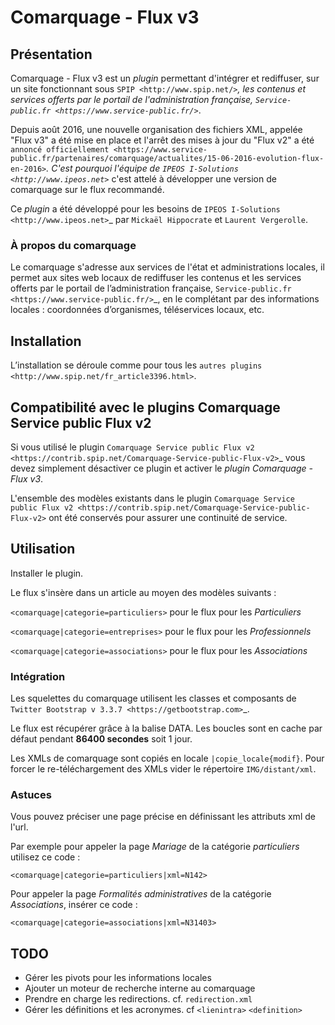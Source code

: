 # Comarquage - Flux v3

## Présentation

Comarquage - Flux v3 est  un *plugin* permettant d'intégrer et rediffuser,
sur un site fonctionnant sous `SPIP <http://www.spip.net/>`_, les contenus et
services offerts par le portail de l'administration française,
`Service-public.fr <https://www.service-public.fr/>`_.

Depuis août 2016, une nouvelle organisation des fichiers XML, appelée
"Flux v3" a été mise en place et l'arrêt des mises à jour du "Flux v2" a été
`annoncé officiellement <https://www.service-public.fr/partenaires/comarquage/actualites/15-06-2016-evolution-flux-en-2016>`_.
C'est pourquoi l'équipe de `IPEOS I-Solutions <http://www.ipeos.net>`_ c'est
attelé à développer une version de comarquage sur le flux recommandé.

Ce *plugin* a été développé pour les besoins de `IPEOS I-Solutions
<http://www.ipeos.net>`_ par `Mickaël Hippocrate` et `Laurent Vergerolle`.

### À propos du comarquage

Le comarquage s'adresse aux services de l'état et administrations locales, il
permet aux sites web locaux de rediffuser les contenus et les services offerts
par le portail de l’administration française, `Service-public.fr <https://www.service-public.fr/>`_, en le complétant par des informations
locales : coordonnées d’organismes, téléservices locaux, etc.

## Installation

L’installation se déroule comme pour tous les `autres plugins
<http://www.spip.net/fr_article3396.html>`.

## Compatibilité avec le plugins Comarquage Service public Flux v2

Si vous utilisé le plugin `Comarquage Service public Flux v2
<https://contrib.spip.net/Comarquage-Service-public-Flux-v2>`_ vous devez
simplement désactiver ce plugin et activer le *plugin Comarquage - Flux v3*.

L'ensemble des modèles existants dans le plugin
`Comarquage Service public Flux v2
<https://contrib.spip.net/Comarquage-Service-public-Flux-v2>` ont été conservés
pour assurer une continuité de service.

## Utilisation

Installer le plugin.

Le flux s'insère dans un article au moyen des modèles suivants :

`<comarquage|categorie=particuliers>` pour le flux pour les *Particuliers*

`<comarquage|categorie=entreprises>` pour le flux pour les *Professionnels*

`<comarquage|categorie=associations>` pour le flux pour les *Associations*

### Intégration

Les squelettes du comarquage utilisent les classes et composants de
`Twitter Bootstrap v 3.3.7 <https://getbootstrap.com>`_.

Le flux est récupérer grâce à la balise DATA. Les boucles sont en cache
par défaut pendant **86400 secondes** soit 1 jour. 

Les XMLs de comarquage sont copiés en locale `|copie_locale{modif}`. Pour
forcer le re-téléchargement des XMLs vider le répertoire `IMG/distant/xml`.

### Astuces

Vous pouvez préciser une page précise en définissant les attributs xml de l'url.

Par exemple pour appeler la page *Mariage* de la catégorie *particuliers*
utilisez ce code :

`<comarquage|categorie=particuliers|xml=N142>`

Pour appeler la page *Formalités administratives* de la catégorie
*Associations*, insérer ce code :

`<comarquage|categorie=associations|xml=N31403>`

## TODO

- Gérer les pivots pour les informations locales
- Ajouter un moteur de recherche interne au comarquage
- Prendre en charge les redirections. cf. `redirection.xml`
- Gérer les définitions et les acronymes. cf `<lienintra>` `<definition>`
